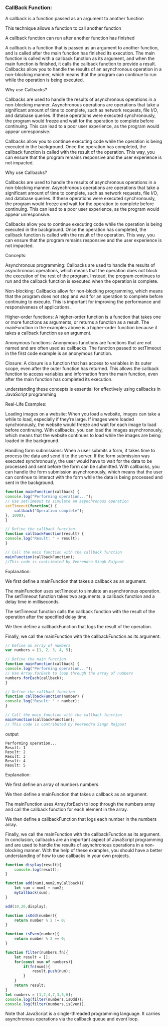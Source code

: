 ### CallBack Function:
A callback is a function passed as an argument to another function

This technique allows a function to call another function

A callback function can run after another function has finished


A callback is a function that is passed as an argument to another function, and is called after the main function has finished its execution. The main function is called with a callback function as its argument, and when the main function is finished, it calls the callback function to provide a result. Callbacks allow you to handle the results of an asynchronous operation in a non-blocking manner, which means that the program can continue to run while the operation is being executed.

Why use Callbacks?

Callbacks are used to handle the results of asynchronous operations in a non-blocking manner. Asynchronous operations are operations that take a significant amount of time to complete, such as network requests, file I/O, and database queries. If these operations were executed synchronously, the program would freeze and wait for the operation to complete before continuing. This can lead to a poor user experience, as the program would appear unresponsive.

Callbacks allow you to continue executing code while the operation is being executed in the background. Once the operation has completed, the callback function is called with the result of the operation. This way, you can ensure that the program remains responsive and the user experience is not impacted.

Why use Callbacks?

Callbacks are used to handle the results of asynchronous operations in a non-blocking manner. Asynchronous operations are operations that take a significant amount of time to complete, such as network requests, file I/O, and database queries. If these operations were executed synchronously, the program would freeze and wait for the operation to complete before continuing. This can lead to a poor user experience, as the program would appear unresponsive.

Callbacks allow you to continue executing code while the operation is being executed in the background. Once the operation has completed, the callback function is called with the result of the operation. This way, you can ensure that the program remains responsive and the user experience is not impacted.

Concepts:

Asynchronous programming: Callbacks are used to handle the results of asynchronous operations, which means that the operation does not block the execution of the rest of the program. Instead, the program continues to run and the callback function is executed when the operation is complete.

Non-blocking: Callbacks allow for non-blocking programming, which means that the program does not stop and wait for an operation to complete before continuing to execute. This is important for improving the performance and responsiveness of applications.

Higher-order functions: A higher-order function is a function that takes one or more functions as arguments, or returns a function as a result. The mainFunction in the examples above is a higher-order function because it takes a callback function as an argument.

Anonymous functions: Anonymous functions are functions that are not named and are often used as callbacks. The function passed to setTimeout in the first code example is an anonymous function.

Closure: A closure is a function that has access to variables in its outer scope, even after the outer function has returned. This allows the callback function to access variables and information from the main function, even after the main function has completed its execution.

 understanding these concepts is essential for effectively using callbacks in JavaScript programming

Real-Life Examples:

Loading images on a website: When you load a website, images can take a while to load, especially if they’re large. If images were loaded synchronously, the website would freeze and wait for each image to load before continuing. With callbacks, you can load the images asynchronously, which means that the website continues to load while the images are being loaded in the background.

Handling form submissions: When a user submits a form, it takes time to process the data and send it to the server. If the form submission was executed synchronously, the user would have to wait for the data to be processed and sent before the form can be submitted. With callbacks, you can handle the form submission asynchronously, which means that the user can continue to interact with the form while the data is being processed and sent in the background.

```js
function mainFunction(callback) {
console.log("Performing operation...");
// Use setTimeout to simulate an asynchronous operation
setTimeout(function() {
	callback("Operation complete");
}, 1000);
}

// Define the callback function
function callbackFunction(result) {
console.log("Result: " + result);
}

// Call the main function with the callback function
mainFunction(callbackFunction);
//This code is contributed by Veerendra Singh Rajpoot
```

Explanation:

We first define a mainFunction that takes a callback as an argument.

The mainFunction uses setTimeout to simulate an asynchronous operation. The setTimeout function takes two arguments: a callback function and a 
delay time in milliseconds.

The setTimeout function calls the callback function with the result of the operation after the specified delay time.

We then define a callbackFunction that logs the result of the operation.

Finally, we call the mainFunction with the callbackFunction as its argument.

```js
// Define an array of numbers
var numbers = [1, 2, 3, 4, 5];

// Define the main function
function mainFunction(callback) {
console.log("Performing operation...");
// Use Array.forEach to loop through the array of numbers
numbers.forEach(callback);
}

// Define the callback function
function callbackFunction(number) {
console.log("Result: " + number);
}

// Call the main function with the callback function
mainFunction(callbackFunction);
// This code is contributed by Veerendra Singh Rajpoot
```
output 

    Performing operation...
    Result: 1
    Result: 2
    Result: 3
    Result: 4
    Result: 5

Explanation:

We first define an array of numbers numbers.

We then define a mainFunction that takes a callback as an argument.

The mainFunction uses Array.forEach to loop through the numbers array and call the callback function for each element in the array.

We then define a callbackFunction that logs each number in the numbers array.

Finally, we call the mainFunction with the callbackFunction as its argument.
In conclusion, callbacks are an important aspect of JavaScript programming and are used to handle the results of asynchronous operations in a non-blocking manner. With the help of these examples, you should have a better understanding of how to use callbacks in your own projects.

```js
function display(result){
    console.log(result);
}

function add(num1,num2,myCallback){
    let sum = num1 + num2;
    myCallback(sum);
}

add(10,20,display);

function isOdd(number){
    return number % 2 != 0;
}

function isEven(number){
    return number % 2 == 0;
}

function filter(numbers,fn){
    let result = [];
    for(const num of numbers){
        if(fn(num)){
            result.push(num);
        }
    }
    return result;
}
let numbers = [1,2,4,7,3,5,6];
console.log(filter(numbers,isOdd));
console.log(filter(numbers,isEven));

```
Note that JavaScript is a single-threaded programming language. It carries asynchronous operations via the callback queue and event loop.